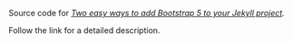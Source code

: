 Source code for *[Two easy ways to add Bootstrap 5 to your Jekyll project]([https://blog.robinkloeckner.com/two-easy-ways-to-add-bootstrap-5-in-jekyll](https://medium.com/codex/how-to-add-bootstrap-5-to-jekyll-in-two-easy-ways-4d9dd3c8c895)).*

Follow the link for a detailed description.
